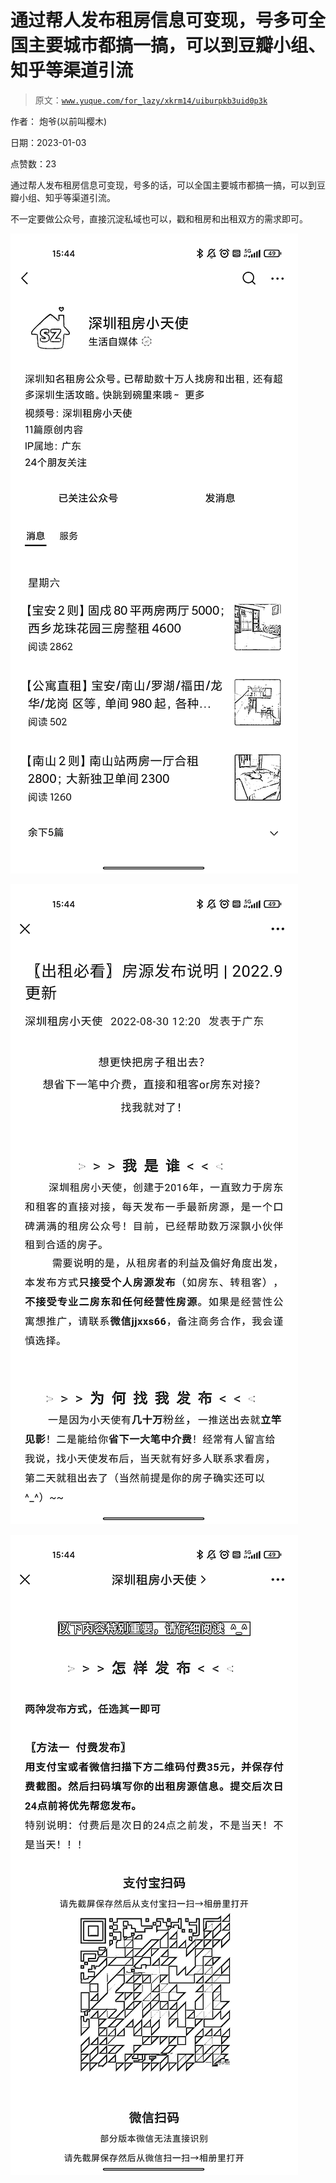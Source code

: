 # 通过帮人发布租房信息可变现，号多可全国主要城市都搞一搞，可以到豆瓣小组、知乎等渠道引流

> 原文：[`www.yuque.com/for_lazy/xkrm14/uiburpkb3uid0p3k`](https://www.yuque.com/for_lazy/xkrm14/uiburpkb3uid0p3k)



作者： 炮爷(以前叫樱木) 

日期：2023-01-03 

点赞数：23 

通过帮人发布租房信息可变现，号多的话，可以全国主要城市都搞一搞，可以到豆瓣小组、知乎等渠道引流。 

不一定要做公众号，直接沉淀私域也可以，戳和租房和出租双方的需求即可。 

![](img/2b5e25cec5837a899f8dea0641fa3475.png) 

![](img/a2df9c0f59d1232769ac2f4f976a945b.png) 

![](img/94969b6995170a921ed07f0f81c07a5a.png) 

